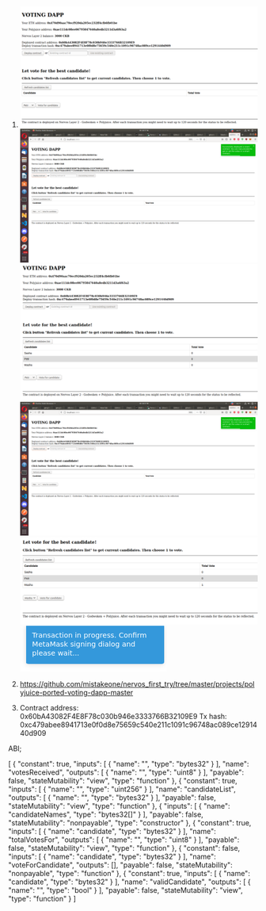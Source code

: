 1. ![Call](https://github.com/mistakeone/nervos_first_try/blob/master/7%20task/8888.png?raw=true "Call")
![Call](https://github.com/mistakeone/nervos_first_try/blob/master/7%20task/888881.png?raw=true "Call")
![Call](https://github.com/mistakeone/nervos_first_try/blob/master/7%20task/888888.png?raw=true "Call")
![Call](https://github.com/mistakeone/nervos_first_try/blob/master/7%20task/8888881.png?raw=true "Call")
![Call](https://github.com/mistakeone/nervos_first_try/blob/master/7%20task/8888888.png?raw=true "Call")
![Call](https://github.com/mistakeone/nervos_first_try/blob/master/7%20task/888888888.png?raw=true "Call")


2. https://github.com/mistakeone/nervos_first_try/tree/master/projects/polyjuice-ported-voting-dapp-master

3. Contract address: 0x60bA43082F4E8F78c030b946e3333766B32109E9
   Tx hash: 0xc479abee8941713e0f0d8e75659c540e211c1091c96748ac089ce1291440d909

ABI;

[
    {
      "constant": true,
      "inputs": [
        {
          "name": "",
          "type": "bytes32"
        }
      ],
      "name": "votesReceived",
      "outputs": [
        {
          "name": "",
          "type": "uint8"
        }
      ],
      "payable": false,
      "stateMutability": "view",
      "type": "function"
    },
    {
      "constant": true,
      "inputs": [
        {
          "name": "",
          "type": "uint256"
        }
      ],
      "name": "candidateList",
      "outputs": [
        {
          "name": "",
          "type": "bytes32"
        }
      ],
      "payable": false,
      "stateMutability": "view",
      "type": "function"
    },
    {
      "inputs": [
        {
          "name": "candidateNames",
          "type": "bytes32[]"
        }
      ],
      "payable": false,
      "stateMutability": "nonpayable",
      "type": "constructor"
    },
    {
      "constant": true,
      "inputs": [
        {
          "name": "candidate",
          "type": "bytes32"
        }
      ],
      "name": "totalVotesFor",
      "outputs": [
        {
          "name": "",
          "type": "uint8"
        }
      ],
      "payable": false,
      "stateMutability": "view",
      "type": "function"
    },
    {
      "constant": false,
      "inputs": [
        {
          "name": "candidate",
          "type": "bytes32"
        }
      ],
      "name": "voteForCandidate",
      "outputs": [],
      "payable": false,
      "stateMutability": "nonpayable",
      "type": "function"
    },
    {
      "constant": true,
      "inputs": [
        {
          "name": "candidate",
          "type": "bytes32"
        }
      ],
      "name": "validCandidate",
      "outputs": [
        {
          "name": "",
          "type": "bool"
        }
      ],
      "payable": false,
      "stateMutability": "view",
      "type": "function"
    }
]
